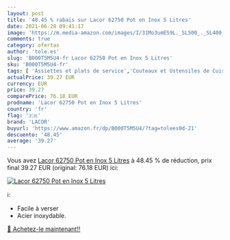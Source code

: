 ```yaml
---
layout: post
title: '48.45 % rabais sur Lacor 62750 Pot en Inox 5 Litres'
date: 2021-06-28 09:41:17
image: 'https://m.media-amazon.com/images/I/31Mo3umES9L._SL500_._SL400_.jpg'
comments: true
category: ofertas
author: 'tole.es'
slug: 'B000T5M5U4-fr Lacor 62750 Pot en Inox 5 Litres'
sku: 'B000T5M5U4-fr'
tags: [ 'Assiettes et plats de service','Couteaux et Ustensiles de Cuisine','Cuisine et Maison','Pichets, carafes et carafes à décanter','Vaisselle et arts de la table','Vaisselle et plats de service','Verres doseurs','lacor', ]
actualPrice: 39.27 EUR
currency: EUR
price: 39.27
comparePrice: 76.18 EUR
prodname: 'Lacor 62750 Pot en Inox 5 Litres'
country: 'fr'
flag: '🇫🇷'
brand: 'LACOR'
buyurl: 'https://www.amazon.fr/dp/B000T5M5U4/?tag=tolees0d-21'
descuento: '48.45'
average: '39.27'
---
```


Vous avez [Lacor 62750 Pot en Inox 5 Litres](https://www.amazon.fr/dp/B000T5M5U4/?tag=tolees0d-21)  à  48.45 % de réduction, prix final  39.27 EUR (original: 76.18 EUR) ici:

[![Lacor 62750 Pot en Inox 5 Litres](https://m.media-amazon.com/images/I/31Mo3umES9L._SL500_._SL400_.jpg)](https://www.amazon.fr/dp/B000T5M5U4/?tag=tolees0d-21)

ℹ️:

- Facile à verser
- Acier inoxydable.

[🛒 Achetez-le maintenant!!](https://www.amazon.fr/dp/B000T5M5U4/?tag=tolees0d-21)
